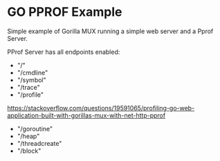 # GO PPROF Example

Simple example of Gorilla MUX running a simple web server and a Pprof Server.

PProf Server has all endpoints enabled:

* "/"
* "/cmdline"
* "/symbol"
* "/trace"
* "/profile"

https://stackoverflow.com/questions/19591065/profiling-go-web-application-built-with-gorillas-mux-with-net-http-pprof
	
* "/goroutine"
* "/heap"
* "/threadcreate"
* "/block"



